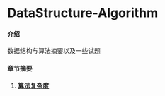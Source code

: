 # DataStructure-Algorithm

#### 介绍
数据结构与算法摘要以及一些试题

#### 章节摘要
1.   [**算法复杂度**](https://gitee.com/ArnoldSu/DataStructure-Algorithm/blob/master/1.%E7%AE%97%E6%B3%95%E5%A4%8D%E6%9D%82%E5%BA%A6.md)